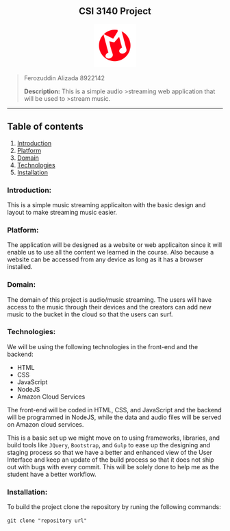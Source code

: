<h2><center>CSI 3140 Project</center></h2>

<center><img src="/src/assets/logo.svg?sanitize=true" height="100" width="100">
</img>
</center>

> Ferozuddin Alizada
> 8922142
>
> **Description:** This is a simple audio >streaming web application that will be used to >stream music.

---

## Table of contents

1. [Introduction](#introduction)
2. [Platform](#platform)
3. [Domain](#domain)
4. [Technologies](#technologies)
5. [Installation](#installation)

### Introduction:

This is a simple music streaming applicaiton with the basic design and layout to make streaming music easier.

### Platform:

The application will be designed as a website or web applicaiton since it will enable us to use all the content we learned in the course. Also because a website can be accessed from any device as long as it has a browser installed.

### Domain:

The domain of this project is audio/music streaming. The users will have access to the music through their devices and the creators can add new music to the bucket in the cloud so that the users can surf.

### Technologies:

We will be using the following technologies in the front-end and the backend:

- HTML
- CSS
- JavaScript
- NodeJS
- Amazon Cloud Services

The front-end will be coded in HTML, CSS, and JavaScript and the backend will be programmed in
NodeJS, while the data and audio files will be served on Amazon cloud services.

This is a basic set up we might move on to using frameworks, libraries, and build tools like `JQuery`, `Bootstrap`, and `Gulp` to ease up the designing and staging process so that we have a better and enhanced view of the User Interface and keep an update of the build process so that it does not ship out with bugs with every commit. This will be solely done to help me as the student have a better workflow.

### Installation:

To build the project clone the repository by runing the following commands:

`git clone "repository url"`
